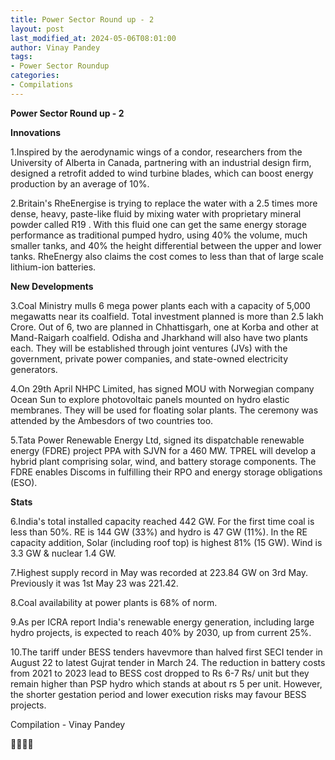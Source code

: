 ```yaml
---
title: Power Sector Round up - 2
layout: post
last_modified_at: 2024-05-06T08:01:00
author: Vinay Pandey
tags:
- Power Sector Roundup
categories:
- Compilations
---
```

**Power Sector Round up - 2**

**Innovations**

1.Inspired by the aerodynamic wings of a condor, researchers from the University of Alberta in Canada, partnering with an industrial design firm,  designed a retrofit added to wind turbine blades, which can boost energy production by an average of 10%. 

2.Britain's RheEnergise is trying to replace the water with a 2.5 times more dense, heavy, paste-like fluid by mixing water with proprietary mineral powder called R19 . With this fluid one can get the same energy storage performance as traditional pumped hydro, using 40% the volume, much smaller tanks, and 40% the height differential between the upper and lower tanks. RheEnergy also claims the cost comes to less than that of large scale lithium-ion batteries.

**New Developments**

3.Coal Ministry mulls 6 mega power plants each with a capacity of 5,000 megawatts near its coalfield. Total investment planned is more than 2.5 lakh Crore. Out of 6, two are planned in Chhattisgarh, one at Korba and other at Mand-Raigarh coalfield. Odisha and Jharkhand will also have two plants each. They will be established through joint ventures (JVs) with the government, private power companies, and state-owned electricity generators. 

4.On 29th April NHPC Limited, has signed MOU with Norwegian company Ocean Sun to explore photovoltaic panels mounted on hydro elastic membranes. They will be used for floating solar plants. The ceremony was attended by the Ambesdors of two countries too.

5.Tata Power Renewable Energy Ltd, signed its dispatchable renewable energy (FDRE) project PPA with SJVN for a 460 MW. TPREL will develop a hybrid plant comprising solar, wind, and battery storage components. The FDRE enables Discoms in fulfilling their RPO and energy storage obligations (ESO). 

**Stats**

6.India's total installed capacity reached 442 GW. For the first time coal is less than 50%. RE is 144 GW (33%) and hydro is 47 GW (11%). 
In the RE capacity addition, Solar (including roof top) is highest 81% (15 GW). Wind is 3.3 GW & nuclear 1.4 GW. 

7.Highest supply record in May was recorded at 223.84 GW on 3rd May. Previously it was 1st May 23 was 221.42. 

8.Coal availability at power plants is 68% of norm. 

9.As per ICRA report India's renewable energy generation, including large hydro projects, is expected to reach 40% by 2030, up from current 25%. 

10.The tariff under BESS tenders havevmore than halved first SECI tender in August 22 to latest Gujrat tender in March 24. The reduction in battery costs from 2021 to 2023 lead to BESS cost dropped to Rs 6-7 Rs/ unit but they remain higher than PSP hydro which stands at about rs 5 per unit. However, the shorter gestation period and lower execution risks may favour BESS projects.

Compilation - Vinay Pandey

🙏🌷🌷🙏


